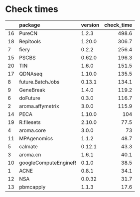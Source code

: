 # Check times

|   |package              |version | check_time|
|:--|:--------------------|:-------|----------:|
|16 |PureCN               |1.2.3   |      498.6|
|18 |Repitools            |1.20.0  |      306.7|
|7  |fiery                |0.2.2   |      256.4|
|15 |PSCBS                |0.62.0  |      196.3|
|20 |TIN                  |1.6.0   |      151.5|
|17 |QDNAseq              |1.10.0  |      135.5|
|8  |future.BatchJobs     |0.13.1  |      134.1|
|9  |GeneBreak            |1.4.0   |      119.2|
|6  |doFuture             |0.3.0   |      116.7|
|2  |aroma.affymetrix     |3.0.0   |      115.9|
|14 |PECA                 |1.10.0  |        104|
|19 |R.filesets           |2.10.0  |       77.5|
|4  |aroma.core           |3.0.0   |         73|
|11 |MPAgenomics          |1.1.2   |       48.7|
|5  |calmate              |0.12.1  |       43.3|
|3  |aroma.cn             |1.6.1   |       40.1|
|10 |googleComputeEngineR |0.1.0   |       38.5|
|1  |ACNE                 |0.8.1   |       34.1|
|12 |NSA                  |0.0.32  |       31.7|
|13 |pbmcapply            |1.1.3   |       17.6|



